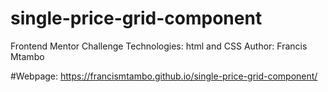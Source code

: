 # single-price-grid-component
Frontend Mentor Challenge
Technologies: html and CSS
Author: Francis Mtambo

#Webpage: https://francismtambo.github.io/single-price-grid-component/
